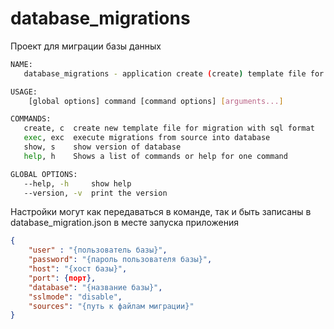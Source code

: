 # database_migrations
Проект для миграции базы данных


```bash
NAME:
   database_migrations - application create (create) template file for sql migration or execute migrations (exec)

USAGE:
    [global options] command [command options] [arguments...]

COMMANDS:
   create, c  create new template file for migration with sql format
   exec, exc  execute migrations from source into database
   show, s    show version of database
   help, h    Shows a list of commands or help for one command

GLOBAL OPTIONS:
   --help, -h     show help
   --version, -v  print the version
```

Настройки могут как передаваться в команде, так и быть записаны в database_migration.json в месте запуска приложения

```json
{
    "user" : "{пользователь базы}",
    "password": "{пароль пользователя базы}",
	"host": "{хост базы}",
	"port": {порт},
	"database": "{название базы}",
	"sslmode": "disable",
    "sources": "{путь к файлам миграции}"
}
```